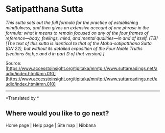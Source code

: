 # Satipatthana Sutta

*This sutta sets out the full formula for the practice of establishing mindfulness, and then gives an extensive account of one phrase in the formula: what it means to remain focused on any of the four frames of reference—body, feelings, mind, and mental qualities—in and of itself. [TB] [The text of this sutta is identical to that of the Maha-satipatthana Sutta (DN 22), but without its detailed exposition of the Four Noble Truths (sections 5a,b,c and d in part D of that version).]*

Source: [https://www.accesstoinsight.org/tipitaka/mn/tp://www.suttareadings.net/audio/index.html#mn.010](https://www.accesstoinsight.org/tipitaka/mn/tp://www.suttareadings.net/audio/index.html#mn.010)

---

*Translated by *

## Where would you like to go next?


Home page
| Help page
| Site map
| Nibbana
